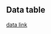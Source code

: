 
## Data table ##

[data link](http://lixirong.net/datasets/datasets-for-image-annotation-and-retrieval)
